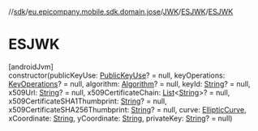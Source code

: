 //[sdk](../../../../index.md)/[eu.epicompany.mobile.sdk.domain.jose](../../index.md)/[JWK](../index.md)/[ESJWK](index.md)/[ESJWK](-e-s-j-w-k.md)

# ESJWK

[androidJvm]\
constructor(publicKeyUse: [PublicKeyUse](../../-public-key-use/index.md)? = null, keyOperations: [KeyOperations](../../-key-operations/index.md)? = null, algorithm: [Algorithm](../../-algorithm/index.md)? = null, keyId: [String](https://kotlinlang.org/api/latest/jvm/stdlib/kotlin/-string/index.html)? = null, x509Url: [String](https://kotlinlang.org/api/latest/jvm/stdlib/kotlin/-string/index.html)? = null, x509CertificateChain: [List](https://kotlinlang.org/api/latest/jvm/stdlib/kotlin.collections/-list/index.html)&lt;[String](https://kotlinlang.org/api/latest/jvm/stdlib/kotlin/-string/index.html)&gt;? = null, x509CertificateSHA1Thumbprint: [String](https://kotlinlang.org/api/latest/jvm/stdlib/kotlin/-string/index.html)? = null, x509CertificateSHA256Thumbprint: [String](https://kotlinlang.org/api/latest/jvm/stdlib/kotlin/-string/index.html)? = null, curve: [EllipticCurve](../../-elliptic-curve/index.md), xCoordinate: [String](https://kotlinlang.org/api/latest/jvm/stdlib/kotlin/-string/index.html), yCoordinate: [String](https://kotlinlang.org/api/latest/jvm/stdlib/kotlin/-string/index.html), privateKey: [String](https://kotlinlang.org/api/latest/jvm/stdlib/kotlin/-string/index.html)? = null)
